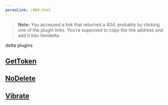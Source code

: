 ```yaml
---
permalink: /404.html
---
```

> **Note:** You accessed a link that returned a 404, probably by clicking one of the plugin links. You're supposed to copy the link address and add it into Vendetta.

detta plugins

## [GetToken](/dumsane/GetToken)
## [NoDelete](/dumsane/NoDelete)
## [Vibrate](/dumsane/Vibrate)

